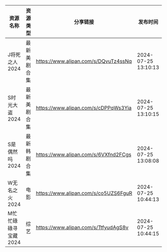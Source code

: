 | 资源名称         | 资源类型   | 分享链接                                 | 发布时间                |
| ------------ | ------ | ------------------------------------ | ------------------- |
| J将死之人2024    | 最新美剧合集 | https://www.alipan.com/s/DQvuTz4ssNq | 2024-07-25 13:10:13 |
| S时光大盗2024    | 最新美剧合集 | https://www.alipan.com/s/cDPPqWs3Yia | 2024-07-25 13:10:15 |
| S是偶然吗2024    | 最新韩剧合集 | https://www.alipan.com/s/6VXfnd2FCgs | 2024-07-25 13:08:08 |
| W无名之火2024    | 电影     | https://www.alipan.com/s/co5UZS6FguR | 2024-07-25 10:44:13 |
| M忙忙碌碌寻宝藏2024 | 综艺     | https://www.alipan.com/s/TtfyudAgS8v | 2024-07-25 10:44:15 |
